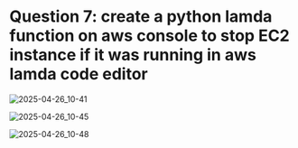 # Question 7: create a python lamda function on aws console to stop EC2 instance if it was running in aws lamda code editor


![2025-04-26_10-41](https://github.com/user-attachments/assets/aabd93dc-62af-411d-a0d1-b9cb79769304)

![2025-04-26_10-45](https://github.com/user-attachments/assets/2ce86b21-ff74-42cc-a666-d64556e74269)

![2025-04-26_10-48](https://github.com/user-attachments/assets/c83ba02c-b53b-494c-a4dc-35ab1e7f2d19)



